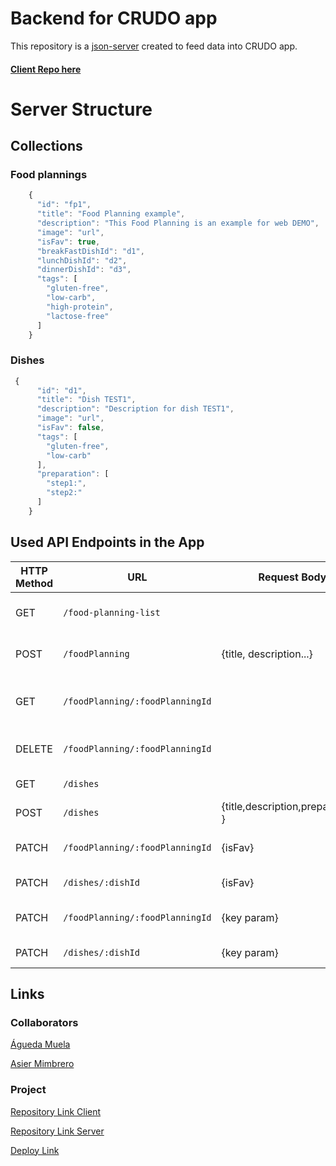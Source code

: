# Backend for CRUDO app

This repository is a [json-server](https://github.com/typicode/json-server) created to feed data into CRUDO app.

#### [Client Repo here](https://github.com/lamardemuela/crudo)

# Server Structure

## Collections

### Food plannings

```javascript
    {
      "id": "fp1",
      "title": "Food Planning example",
      "description": "This Food Planning is an example for web DEMO",
      "image": "url",
      "isFav": true,
      "breakFastDishId": "d1",
      "lunchDishId": "d2",
      "dinnerDishId": "d3",
      "tags": [
        "gluten-free",
        "low-carb",
        "high-protein",
        "lactose-free"
      ]
    }
```

### Dishes

```javascript
 {
      "id": "d1",
      "title": "Dish TEST1",
      "description": "Description for dish TEST1",
      "image": "url",
      "isFav": false,
      "tags": [
        "gluten-free",
        "low-carb"
      ],
      "preparation": [
        "step1:",
        "step2:"
      ]
    }
```

## Used API Endpoints in the App

| HTTP Method | URL                                | Request Body                        | Description                               |
| ----------- | ---------------------------------- | ----------------------------------- | ----------------------------------------- |
| GET         | `/food-planning-list`              |                                     | Sends all food plannings                  |
| POST        | `/foodPlanning`                    | {title, description...}             | Creates a food planning                   |
| GET         | `/foodPlanning/:foodPlanningId`    |                                     | Sends all details of a food planning      |
| DELETE      | `/foodPlanning/:foodPlanningId`    |                                     | Deletes a food planning                   |
| GET         | `/dishes`                          |                                     | Sends all dishes                          |
| POST        | `/dishes`                          | {title,description,preparation... } | Creates a new dish                        |
| PATCH       | `/foodPlanning/:foodPlanningId`    | {isFav}                             | Adds food planning to favourite           |
| PATCH       | `/dishes/:dishId`                  | {isFav}                             | Adds dish to favourite                    |
| PATCH       | `/foodPlanning/:foodPlanningId`    | {key param}                         | Edit food planning param                  |
| PATCH       | `/dishes/:dishId`                  | {key param}                         | Edit dish param                           |
 
## Links

### Collaborators

[Águeda Muela](https://github.com/lamardemuela)

[Asier Mimbrero](https://github.com/MDasier)

### Project

[Repository Link Client](https://github.com/lamardemuela/crudo)

[Repository Link Server](https://github.com/MDasier/backendCrudo)

[Deploy Link](https://crudo-app.netlify.app)
